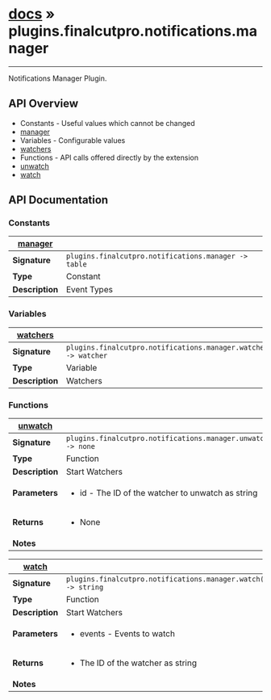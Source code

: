 # [docs](index.md) » plugins.finalcutpro.notifications.manager
---

Notifications Manager Plugin.

## API Overview
* Constants - Useful values which cannot be changed
 * [manager](#manager)
* Variables - Configurable values
 * [watchers](#watchers)
* Functions - API calls offered directly by the extension
 * [unwatch](#unwatch)
 * [watch](#watch)

## API Documentation

### Constants

| [manager](#manager)         |                                                                                     |
| --------------------------------------------|-------------------------------------------------------------------------------------|
| **Signature**                               | `plugins.finalcutpro.notifications.manager -> table`                                                                    |
| **Type**                                    | Constant                                                                     |
| **Description**                             | Event Types                                                                     |

### Variables

| [watchers](#watchers)         |                                                                                     |
| --------------------------------------------|-------------------------------------------------------------------------------------|
| **Signature**                               | `plugins.finalcutpro.notifications.manager.watchers -> watcher`                                                                    |
| **Type**                                    | Variable                                                                     |
| **Description**                             | Watchers                                                                     |

### Functions

| [unwatch](#unwatch)         |                                                                                     |
| --------------------------------------------|-------------------------------------------------------------------------------------|
| **Signature**                               | `plugins.finalcutpro.notifications.manager.unwatch(id) -> none`                                                                    |
| **Type**                                    | Function                                                                     |
| **Description**                             | Start Watchers                                                                     |
| **Parameters**                              | <ul><li>id - The ID of the watcher to unwatch as string</li></ul> |
| **Returns**                                 | <ul><li>None</li></ul>          |
| **Notes**                                   | <ul></ul>                |

| [watch](#watch)         |                                                                                     |
| --------------------------------------------|-------------------------------------------------------------------------------------|
| **Signature**                               | `plugins.finalcutpro.notifications.manager.watch(event) -> string`                                                                    |
| **Type**                                    | Function                                                                     |
| **Description**                             | Start Watchers                                                                     |
| **Parameters**                              | <ul><li>events - Events to watch</li></ul> |
| **Returns**                                 | <ul><li>The ID of the watcher as string</li></ul>          |
| **Notes**                                   | <ul></ul>                |

